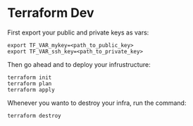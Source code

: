 # Terraform Dev

First export your public and private keys as vars:

```
export TF_VAR_mykey=<path_to_public_key>
export TF_VAR_ssh_key=<path_to_private_key>
```
Then go ahead and to deploy your infrustructure:

```
terraform init
terraform plan
terraform apply
```

Whenever you wanto to destroy your infra, run the command:
```
terraform destroy
```
